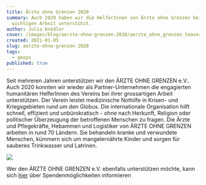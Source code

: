 ```yaml
---
title: Ärzte ohne Grenzen 2020
summary: Auch 2020 haben wir die HelferInnen von Ärzte ohne Grenzen bei
  wichtigen Arbeit unterstützt.
author: Julia Knödler
cover: /images/blog/aerzte-ohne-grenzen-2020/aerzte_ohne_grenzen_teaser.jpg
created: 2021-01-05
slug: aerzte-ohne-grenzen-2020
tags:
  - geops
published: true
---
```

Seit mehreren Jahren unterstützen wir den ÄRZTE OHNE GRENZEN e.V.. Auch 2020 konnten wir wieder als Partner-Unternehmen die engagierten humanitären HelferInnen des Vereins bei ihrer grossartigen Arbeit unterstützen. Der Verein leistet medizinische Nothilfe in Krisen- und Kriegsgebieten rund um den Globus. Die internationale Organisation hilft schnell, effizient und unbürokratisch - ohne nach Herkunft, Religion oder politischer Überzeugung der betroffenen Menschen zu fragen. Die Ärzte und Pflegekräfte, Hebammen und Logistiker von ÄRZTE OHNE GRENZEN arbeiten in rund 70 Ländern. Sie behandeln kranke und verwundete Menschen, kümmern sich um mangelernährte Kinder und sorgen für sauberes Trinkwasser und Latrinen.

![](/images/blog/aerzte-ohne-grenzen-2020/Logo%20Partner-Unternehmen.png)

Wer den ÄRZTE OHNE GRENZEN e.V. ebenfalls unterstützen möchte, kann sich [hier](https://www.aerzte-ohne-grenzen.de/spenden-retten-menschenleben) über Spendenmöglichkeiten informieren
